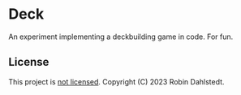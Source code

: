 # Deck

An experiment implementing a deckbuilding game in code. For fun.

## License

This project is [not licensed](https://choosealicense.com/no-permission/).
Copyright (C) 2023 Robin Dahlstedt.
